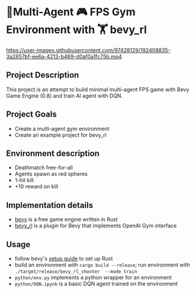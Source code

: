 # 👾Multi-Agent 🎮 FPS Gym Environment with 🏋️ bevy_rl

https://user-images.githubusercontent.com/97428129/192408835-3a2857bf-ee6a-4213-b469-d0af0a1fc75b.mp4

## Project Description

This project is an attempt to build minimal multi-agent FPS game with Bevy Game Engine (0.8) and train AI agent with DQN.

## Project Goals

- Create a multi-agent gym environment
- Create an example project for bevy_rl

## Environment description

- Deathmatch free-for-all
- Agents spawn as red spheres
- 1-hit kill
- +10 reward on kill

## Implementation details

- [bevy](https://bevyengine.org/) is a free game engine written in Rust
- [bevy_rl](https://github.com/stillonearth/bevy_rl) is a plugin for Bevy that implements OpenAI Gym interface

## Usage

- follow bevy's [setup guide](https://bevyengine.org/learn/book/getting-started/setup/) to set up Rust
- build an environment with `cargo build --release`; run environment with `./target/release/bevy_rl_shooter  --mode train`
- `python/env.py` implements a python wrapper for an environment
- `python/DQN.ipynb` is a basic DQN agent trained on the environment

